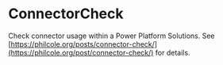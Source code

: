 # ConnectorCheck

Check connector usage within a Power Platform Solutions. See [https://philcole.org/posts/connector-check/](https://philcole.org/post/connector-check/) for details.
